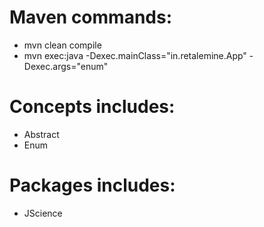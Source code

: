 Maven commands:
===============
 * mvn clean compile
 * mvn exec:java -Dexec.mainClass="in.retalemine.App" -Dexec.args="enum"

Concepts includes:
==================
 * Abstract
 * Enum

Packages includes:
==================
 * JScience
